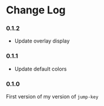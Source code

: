 # Change Log

### 0.1.2
- Update overlay display

### 0.1.1
- Update default colors

### 0.1.0

First version of my version of `jump-key`
